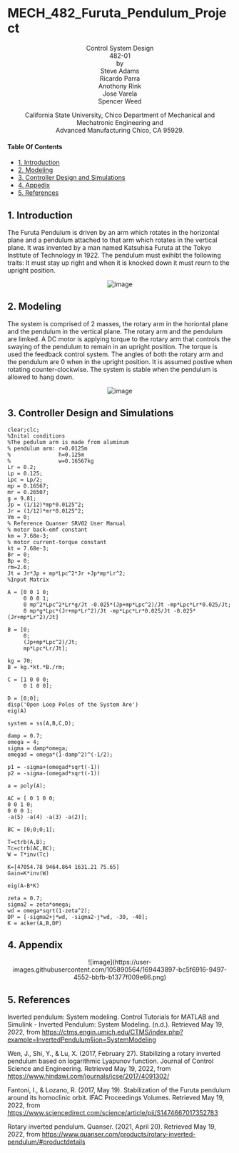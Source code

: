
# MECH_482_Furuta_Pendulum_Project
<p align="center">
    Control System Design<br/>
    482-01<br/>
    by<br/>
    Steve Adams<br/>
    Ricardo Parra<br/>
    Anothony Rink<br/>
    Jose Varela<br/>
    Spencer Weed
</p>
<p align="center">    
    
    
</p>
<p align="center">   
    California State University, Chico Department of Mechanical and Mechatronic Engineering and<br/>
    Advanced Manufacturing Chico, CA 95929.
</p>

#### Table Of Contents
- [1. Introduction](#1-introduction)
- [2. Modeling](#2-modeling)
- [3. Controller Design and Simulations](#3-controller-design-and-simulations)
- [4. Appedix](#4-Appendix)
- [5. References](#4-references)

## 1. Introduction
The Furuta Pendulum is driven by an arm which rotates in the horizontal plane and a pendulum attached to that arm which rotates in the vertical plane. 
It was invented by a man named Katsuhisa Furuta at the Tokyo Institute of Technology in 1922. The pendulum must exihibt the following traits:
It must stay up right and when it is knocked down it must reurn to the upright position.
    <p align="center">
    ![image](https://user-images.githubusercontent.com/105890564/169443204-9e3a9f59-0557-42bb-a754-14f128b2bf52.png)
</p>
  
## 2. Modeling
The system is comprised of 2 masses, the rotary arm in the horiontal plane and the pendulum in the vertical plane. The rotary arm and the pendulum are limked. A DC motor is applying torque to the rotary arm that controls the swaying of the pendulum to remain in an upright position. The torque is used the feedback control system. The angles of both the rotary arm and the pendulum are 0 when in the upright position. It is assumed postive when rotating counter-clockwise. The system is stable when the pendulum is allowed to hang down.
      <p align="center"> 
    ![image](https://user-images.githubusercontent.com/105890564/169442750-d0dda77b-68c5-478a-b063-23c1a2b1a7ad.png)
  </p>


## 3. Controller Design and Simulations
```
clear;clc;
%Inital conditions 
%The pedulum arm is made from aluminum
% pendulum arm: r=0.0125m
%               h=0.125m
%               w=0.16567kg
Lr = 0.2;
Lp = 0.125;
Lpc = Lp/2;
mp = 0.16567;
mr = 0.26507; 
g = 9.81;
Jp = (1/12)*mp*0.0125^2; 
Jr = (1/12)*mr*0.0125^2;
Vm = 0;
% Reference Quanser SRV02 User Manual
% motor back-emf constant
km = 7.68e-3;
% motor current-torque constant
kt = 7.68e-3;
Br = 0;
Bp = 0;
rm=2.6;
Jt = Jr*Jp + mp*Lpc^2*Jr +Jp*mp*Lr^2;
%Input Matrix

A = [0 0 1 0;
     0 0 0 1;
     0 mp^2*Lpc^2*Lr*g/Jt -0.025*(Jp+mp*Lpc^2)/Jt -mp*Lpc*Lr*0.025/Jt;
     0 mp*g*Lpc*(Jr+mp*Lr^2)/Jt -mp*Lpc*Lr*0.025/Jt -0.025*(Jr+mp*Lr^2)/Jt]

B = [0;
     0;
     (Jp+mp*Lpc^2)/Jt;
     mp*Lpc*Lr/Jt];

kg = 70;
B = kg.*kt.*B./rm;

C = [1 0 0 0;
     0 1 0 0];

D = [0;0];
disp('Open Loop Poles of the System Are')
eig(A)

system = ss(A,B,C,D);

damp = 0.7;
omega = 4;
sigma = damp*omega; 
omegad = omega*(1-damp^2)^(-1/2);

p1 = -sigma+(omegad*sqrt(-1))
p2 = -sigma-(omegad*sqrt(-1))

a = poly(A);

AC = [ 0 1 0 0;
0 0 1 0;
0 0 0 1;
-a(5) -a(4) -a(3) -a(2)];

BC = [0;0;0;1];

T=ctrb(A,B);
Tc=ctrb(AC,BC);
W = T*inv(Tc)

K=[47054.78 9464.864 1631.21 75.65]
Gain=K*inv(W)

eig(A-B*K)

zeta = 0.7;
sigma2 = zeta*omega;
wd = omega*sqrt(1-zeta^2);
DP = [-sigma2+j*wd, -sigma2-j*wd, -30, -40];
K = acker(A,B,DP)
```
## 4. Appendix
<p align="center">
![image](https://user-images.githubusercontent.com/105890564/169443897-bc5f6916-9497-4552-bbfb-b1377f009e66.png)
 </p>

## 5. References
Inverted pendulum: System modeling. Control Tutorials for MATLAB and Simulink - Inverted Pendulum: System Modeling. (n.d.). Retrieved May 19, 2022, from https://ctms.engin.umich.edu/CTMS/index.php?example=InvertedPendulum§ion=SystemModeling 

Wen, J., Shi, Y., &amp; Lu, X. (2017, February 27). Stabilizing a rotary inverted pendulum based on logarithmic Lyapunov function. Journal of Control Science and Engineering. Retrieved May 19, 2022, from https://www.hindawi.com/journals/jcse/2017/4091302/ 
    
Fantoni, I., &amp; Lozano, R. (2017, May 19). Stabilization of the Furuta pendulum around its homoclinic orbit. IFAC Proceedings Volumes. Retrieved May 19, 2022, from https://www.sciencedirect.com/science/article/pii/S1474667017352783 

Rotary inverted pendulum. Quanser. (2021, April 20). Retrieved May 19, 2022, from https://www.quanser.com/products/rotary-inverted-pendulum/#productdetails 
    
    
